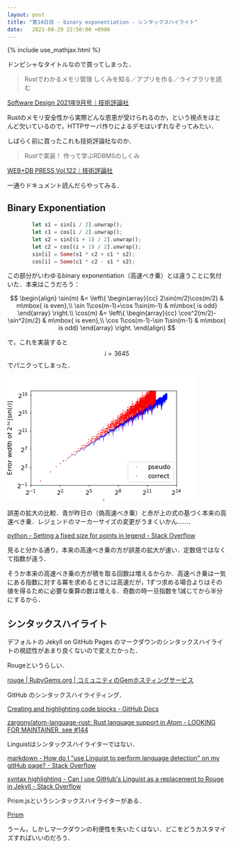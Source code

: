 ```yaml
---
layout: post
title: "第14日目 - binary exponentiation - シンタックスハイライト"
date:   2021-08-29 22:50:00 +0900
---
```


{% include use_mathjax.html %}

ドンピシャなタイトルなので買ってしまった．

> Rustでわかるメモリ管理
しくみを知る／アプリを作る／ライブラリを読む

[Software Design 2021年9月号｜技術評論社](https://gihyo.jp/magazine/SD/archive/2021/202109)

Rustのメモリ安全性から実際どんな恩恵が受けられるのか，という視点をほとんど欠いているので，HTTPサーバ作りによるデモはいずれなぞってみたい．

しばらく前に買ったこれも技術評論社なのか．

> Rustで実装！
作って学ぶRDBMSのしくみ

[WEB\+DB PRESS Vol\.122｜技術評論社](https://gihyo.jp/magazine/wdpress/archive/2021/vol122)

一通りドキュメント読んだらやってみる．

## Binary Exponentiation

```rust
        let s1 = sin[i / 2].unwrap();
        let c1 = cos[i / 2].unwrap();
        let s2 = sin[(i + 1) / 2].unwrap();
        let c2 = cos[(i + 1) / 2].unwrap();
        sin[i] = Some(s1 * c2 + c1 * s2);
        cos[i] = Some(c1 * c2 - s1 * s2);
```

この部分がいわゆるbinary exponentiation（高速べき乗）とは違うことに気付いた．本来はこうだろう：

$$
\begin{align}
    \sin(m) &= 
    \left\{
        \begin{array}{cc}
        2\sin(m/2)\cos(m/2) & m\mbox{ is even},\\
        \sin 1\cos(m-1)+\cos 1\sin(m-1) & m\mbox{ is odd}
        \end{array}
    \right.\\
    \cos(m) &= 
    \left\{
        \begin{array}{cc}
        \cos^2(m/2)-\sin^2(m/2) & m\mbox{ is even},\\
        \cos 1\cos(m-1)-\sin 1\sin(m-1) & m\mbox{ is odd}
        \end{array}
    \right.
\end{align}
$$

で，これを実装すると $$i=3645$$ でパニクってしまった．

![誤差の拡大の比較](https://github.com/roiban1344/rust-study/blob/main/sin64/i-vs-error-width-compare.png?raw=true)

誤差の拡大の比較．青が昨日の（偽高速べき乗）と赤が上の式の基づく本来の高速べき乗．レジェンドのマーカーサイズの変更がうまくいかん……．

[python \- Setting a fixed size for points in legend \- Stack Overflow](https://stackoverflow.com/questions/24706125/setting-a-fixed-size-for-points-in-legend)

見ると分かる通り，本来の高速べき乗の方が誤差の拡大が速い．定数倍ではなくて指数が違う．

そうか本来の高速べき乗の方が積を取る回数は増えるからか．高速べき乗は一気にある指数に対する冪を求めるときには高速だが，1ずつ求める場合よりはその値を得るために必要な乗算の数は増える．奇数の時一旦指数を1減じてから半分にするから．

## シンタックスハイライト

デフォルトの Jekyll on GitHub Pages のマークダウンのシンタックスハイライトの視認性があまり良くないので変えたかった．

Rougeというらしい．

[rouge \| RubyGems\.org \| コミュニティのGemホスティングサービス](https://rubygems.org/gems/rouge)

GitHub のシンタックスハイライティング．

[Creating and highlighting code blocks \- GitHub Docs](https://docs.github.com/en/github/writing-on-github/working-with-advanced-formatting/creating-and-highlighting-code-blocks)

[zargony/atom\-language\-rust: Rust language support in Atom \- LOOKING FOR MAINTAINER, see \#144](https://github.com/zargony/atom-language-rust)

Linguistはシンタックスハイライターではない．

[markdown \- How do I "use Linguist to perform language detection" on my gitHub page? \- Stack Overflow](https://stackoverflow.com/questions/63671739/how-do-i-use-linguist-to-perform-language-detection-on-my-github-page)

[syntax highlighting \- Can I use GitHub's Linguist as a replacement to Rouge in Jekyll \- Stack Overflow](https://stackoverflow.com/questions/53708740/can-i-use-githubs-linguist-as-a-replacement-to-rouge-in-jekyll/53709148#53709148)

Prism.jsというシンタックスハイライターがある．

[Prism](https://prismjs.com/)

うーん，しかしマークダウンの利便性を失いたくはない．どこをどうカスタマイズすればいいのだろう．